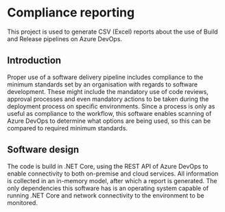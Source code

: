 # Compliance reporting
This project is used to generate CSV (Excel) reports about the use of Build and Release pipelines on Azure DevOps.

## Introduction
Proper use of a software delivery pipeline includes compliance to the minimum standards set by an organisation with regards to software development. These might include the mandatory use of code reviews, approval processes and even mandatory actions to be taken during the deployment process on specific environments.
Since a process is only as useful as compliance to the workflow, this software enables scanning of Azure DevOps to determine what options are being used, so this can be compared to required minimum standards.

## Software design
The code is build in .NET Core, using the REST API of Azure DevOps to enable connectivity to both on-premise and cloud services. All information is collected in an in-memory model, after which a report is generated. The only dependencies this software has is an operating system capable of running .NET Core and network connectivity to the environment to be monitored.